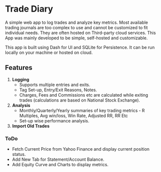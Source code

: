 # Trade Diary
A simple web app to log trades and analyze key metrics.
Most available trading journals are too complex to use and cannot be customized to fit individual needs. They are often hosted on Third-party cloud services.
This App was mainly developed to be simple, self-hosted and customizable.

This app is built using Dash for UI and SQLite for Persistence. It can be run locally on your machine or hosted on cloud.

## Features
1. **Logging**
    - Supports multiple entries and exits.
    - Tag Set-up, Entry/Exit Reasons, Notes.
    - Charges, Fees and Commissions etc are calculated while exiting trades (calculations are based on National Stock Exchange).
2. **Analysis**
    - Monthly/Quarterly/Yearly summaries of key trading metrics - R Multiples, Avg win/loss, Win Rate, Adjusted RR, RR Etc
    - Set-up wise performance analysis.
3. **Import Old Trades**


### ToDo
- Fetch Current Price from Yahoo Finance and display current position status.
- Add New Tab for Statement/Account Balance.
- Add Equity Curve and Charts to display metrics.
